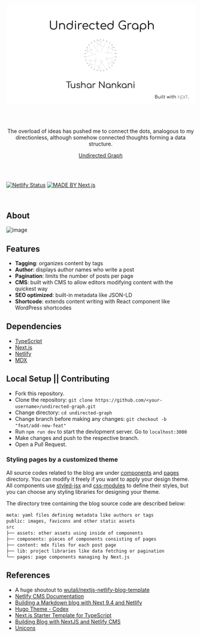 ![Tushar Nankani's Undirected Graph](public/og_image.png)

<br />
<br />


<p align="center">The overload of ideas has pushed me to connect the dots, analogous to my directionless, although somehow connected thoughts forming a data structure.</p>
<p align="center"><a href="https://undirected-graph.netlify.app">Undirected Graph</a></p>
  
<br />
<br />

[![Netlify Status](https://api.netlify.com/api/v1/badges/c6f44d34-0570-4ca0-9d3d-cabdaa2b3afb/deploy-status)](https://app.netlify.com/sites/undirected-graph/deploys)
[![MADE BY Next.js](https://img.shields.io/badge/MADE%20BY%20Next.js-000000.svg?style=flat&logo=Next.js&labelColor=000)](https://nextjs.org/)

<br />


## About

![image](https://user-images.githubusercontent.com/61280281/148736513-923912da-cca2-4eb6-8e58-54bd16678ce1.png)

## Features

- **Tagging**: organizes content by tags
- **Author**: displays author names who write a post
- **Pagination**: limits the number of posts per page
- **CMS**: built with CMS to allow editors modifying content with the quickest way
- **SEO optimized**: built-in metadata like JSON-LD
- **Shortcode**: extends content writing with React component like WordPress shortcodes

## Dependencies

- [TypeScript](https://www.typescriptlang.org/)
- [Next.js](https://nextjs.org/)
- [Netlify](https://www.netlify.com/)
- [MDX](https://mdxjs.com/)

## Local Setup || Contributing

- Fork this repository. 
- Clone the repository: `git clone https://github.com/<your-username>/undirected-graph.git`
- Change directory: `cd undirected-graph`
- Change branch before making any changes: `git checkout -b "feat/add-new-feat"`
- Run `npm run dev` to start the devlopment server. Go to `localhost:3000`
- Make changes and push to the respective branch.
- Open a Pull Request.

### Styling pages by a customized theme

All source codes related to the blog are under [components](/src/components) and [pages](/src/pages) directory.
You can modify it freely if you want to apply your design theme.
All components use [styled-jsx](https://github.com/vercel/styled-jsx) and [css-modules](https://github.com/css-modules/css-modules) to define their styles, but you can choose any styling libraries for designing your theme.

The directory tree containing the blog source code are described below:

```
meta: yaml files defining metadata like authors or tags
public: images, favicons and other static assets
src
├── assets: other assets using inside of components
├── components: pieces of components consisting of pages
├── content: mdx files for each post page
├── lib: project libraries like data fetching or pagination
└── pages: page components managing by Next.js
```

## References

- A huge shoutout to [wutali/nextjs-netlify-blog-template](https://github.com/wutali/nextjs-netlify-blog-template) 
- [Netlify CMS Documentation](https://www.netlifycms.org/docs/intro/)
- [Building a Markdown blog with Next 9.4 and Netlify](https://www.netlify.com/blog/2020/05/04/building-a-markdown-blog-with-next-9.4-and-netlify/)
- [Hugo Theme - Codex](https://github.com/jakewies/hugo-theme-codex)
- [Next.js Starter Template for TypeScript](https://github.com/vercel/next-learn-starter/tree/master/typescript-final)
- [Building Blog with NextJS and Netlify CMS](https://dev.to/mefaba/building-blog-with-nextjs-and-netlify-cms-fom)
- [Unicons](https://github.com/Iconscout/unicons)

